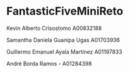 # FantasticFiveMiniReto
Kevin Alberto Crisostomo A00832188

Samantha Daniela Guanipa Ugas A01703936

Guillermo Emanuel Ayala Martínez A01197833

André Borda Ramos - A01284398
